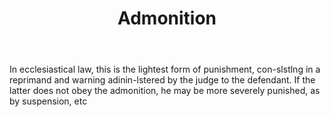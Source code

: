 ---
title: Admonition
letter: A
permalink: "/definitions/bld-admonition.html"
body: In ecclesiastical law, this is the lightest form of punishment, con-slstlng
  in a reprimand and warning adinin-lstered by the judge to the defendant. If the
  latter does not obey the admonition, he may be more severely punished, as by suspension,
  etc
published_at: '2018-07-07'
source: Black's Law Dictionary 2nd Ed (1910)
layout: post
---